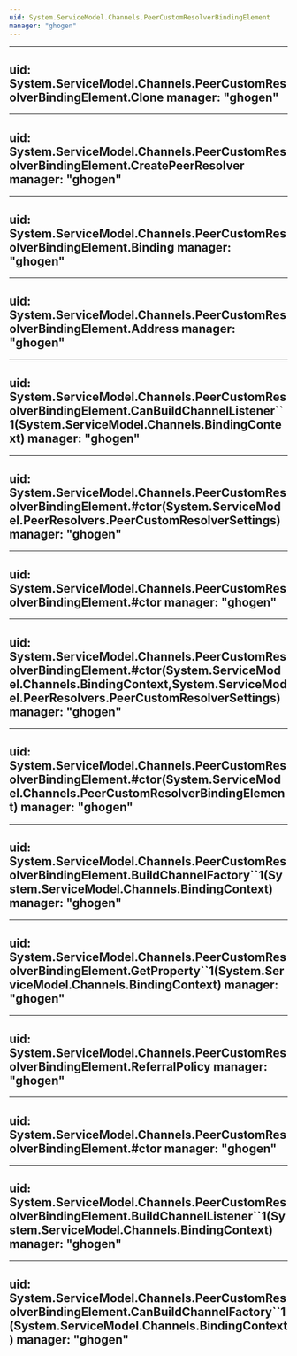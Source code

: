 ```yaml
---
uid: System.ServiceModel.Channels.PeerCustomResolverBindingElement
manager: "ghogen"
---
```


---
uid: System.ServiceModel.Channels.PeerCustomResolverBindingElement.Clone
manager: "ghogen"
---

---
uid: System.ServiceModel.Channels.PeerCustomResolverBindingElement.CreatePeerResolver
manager: "ghogen"
---

---
uid: System.ServiceModel.Channels.PeerCustomResolverBindingElement.Binding
manager: "ghogen"
---

---
uid: System.ServiceModel.Channels.PeerCustomResolverBindingElement.Address
manager: "ghogen"
---

---
uid: System.ServiceModel.Channels.PeerCustomResolverBindingElement.CanBuildChannelListener``1(System.ServiceModel.Channels.BindingContext)
manager: "ghogen"
---

---
uid: System.ServiceModel.Channels.PeerCustomResolverBindingElement.#ctor(System.ServiceModel.PeerResolvers.PeerCustomResolverSettings)
manager: "ghogen"
---

---
uid: System.ServiceModel.Channels.PeerCustomResolverBindingElement.#ctor
manager: "ghogen"
---

---
uid: System.ServiceModel.Channels.PeerCustomResolverBindingElement.#ctor(System.ServiceModel.Channels.BindingContext,System.ServiceModel.PeerResolvers.PeerCustomResolverSettings)
manager: "ghogen"
---

---
uid: System.ServiceModel.Channels.PeerCustomResolverBindingElement.#ctor(System.ServiceModel.Channels.PeerCustomResolverBindingElement)
manager: "ghogen"
---

---
uid: System.ServiceModel.Channels.PeerCustomResolverBindingElement.BuildChannelFactory``1(System.ServiceModel.Channels.BindingContext)
manager: "ghogen"
---

---
uid: System.ServiceModel.Channels.PeerCustomResolverBindingElement.GetProperty``1(System.ServiceModel.Channels.BindingContext)
manager: "ghogen"
---

---
uid: System.ServiceModel.Channels.PeerCustomResolverBindingElement.ReferralPolicy
manager: "ghogen"
---

---
uid: System.ServiceModel.Channels.PeerCustomResolverBindingElement.#ctor
manager: "ghogen"
---

---
uid: System.ServiceModel.Channels.PeerCustomResolverBindingElement.BuildChannelListener``1(System.ServiceModel.Channels.BindingContext)
manager: "ghogen"
---

---
uid: System.ServiceModel.Channels.PeerCustomResolverBindingElement.CanBuildChannelFactory``1(System.ServiceModel.Channels.BindingContext)
manager: "ghogen"
---
